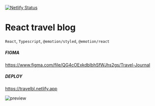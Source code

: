 [![Netlify Status](https://api.netlify.com/api/v1/badges/65351642-dcb0-4eac-ae09-3c3979699049/deploy-status)](https://app.netlify.com/sites/codefigma2/deploys)

# React travel blog

`React`, `Typescript`, `@emotion/styled`, `@emotion/react`

##### FIGMA

https://www.figma.com/file/QG4cOExkdbIbhSfWJhs2gs/Travel-Journal

##### DEPLOY

https://travelbl.netlify.app

![preview](https://user-images.githubusercontent.com/70297692/201551851-c08dc6f9-124d-4490-889b-2c7f7b0c52d2.png)

